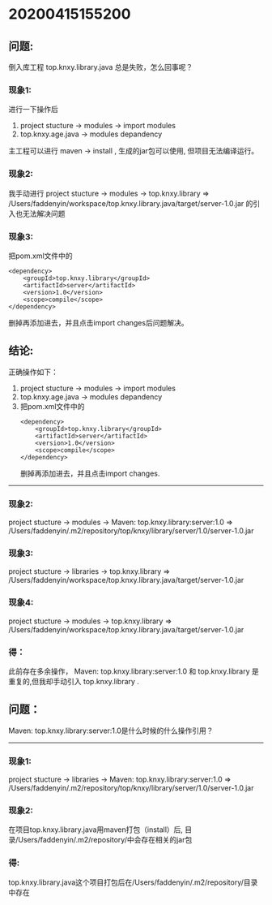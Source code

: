 # 20200415155200
 

## 问题:
倒入库工程 top.knxy.library.java 总是失败，怎么回事呢？
 
### 现象1:
进行一下操作后

1. project stucture -> modules -> import modules
1. top.knxy.age.java -> modules depandency

主工程可以进行 maven -> install , 生成的jar包可以使用, 但项目无法编译运行。

### 现象2:
我手动进行
project stucture -> modules -> top.knxy.library => /Users/faddenyin/workspace/top.knxy.library.java/target/server-1.0.jar
的引入也无法解决问题

### 现象3:
把pom.xml文件中的
`````
<dependency>
    <groupId>top.knxy.library</groupId>
    <artifactId>server</artifactId>
    <version>1.0</version>
    <scope>compile</scope>
</dependency>
`````
删掉再添加进去，并且点击import changes后问题解决。

## 结论:

正确操作如下：
1. project stucture -> modules -> import modules
1. top.knxy.age.java -> modules depandency
1. 把pom.xml文件中的
    `````
    <dependency>
        <groupId>top.knxy.library</groupId>
        <artifactId>server</artifactId>
        <version>1.0</version>
        <scope>compile</scope>
    </dependency>
    `````
    删掉再添加进去，并且点击import changes.
 
--------------------------

### 现象2: 
project stucture -> modules -> Maven: top.knxy.library:server:1.0 => /Users/faddenyin/.m2/repository/top/knxy/library/server/1.0/server-1.0.jar

### 现象3: 
project stucture -> libraries -> top.knxy.library => /Users/faddenyin/workspace/top.knxy.library.java/target/server-1.0.jar

### 现象4: 
project stucture -> modules -> top.knxy.library => /Users/faddenyin/workspace/top.knxy.library.java/target/server-1.0.jar

### 得：
此前存在多余操作， Maven: top.knxy.library:server:1.0 和 top.knxy.library 是重复的,但我却手动引入 top.knxy.library .

## 问题：
Maven: top.knxy.library:server:1.0是什么时候的什么操作引用？

---------------------------


### 现象1: 
project stucture -> libraries -> Maven: top.knxy.library:server:1.0 => /Users/faddenyin/.m2/repository/top/knxy/library/server/1.0/server-1.0.jar

### 现象2:
在项目top.knxy.library.java用maven打包（install）后, 目录/Users/faddenyin/.m2/repository/中会存在相关的jar包

### 得:
top.knxy.library.java这个项目打包后在/Users/faddenyin/.m2/repository/目录中存在



